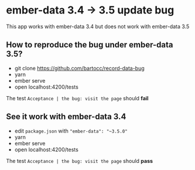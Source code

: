 # ember-data 3.4 -> 3.5 update bug

This app works with ember-data 3.4 but does not work with ember-data 3.5

## How to reproduce the bug under ember-data 3.5?

- git clone https://github.com/bartocc/record-data-bug
- yarn
- ember serve
- open localhost:4200/tests

The test `Acceptance | the bug: visit the page` should **fail**

## See it work with ember-data 3.4

- edit `package.json` with `"ember-data": "~3.5.0"`
- yarn
- ember serve
- open localhost:4200/tests

The test `Acceptance | the bug: visit the page` should **pass**
